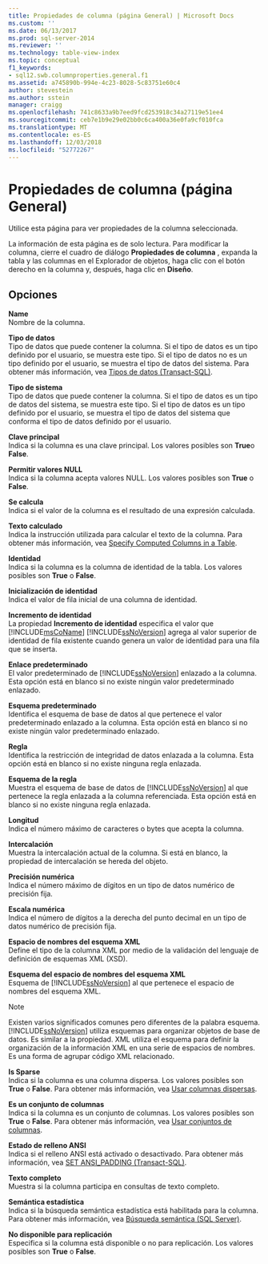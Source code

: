 ```yaml
---
title: Propiedades de columna (página General) | Microsoft Docs
ms.custom: ''
ms.date: 06/13/2017
ms.prod: sql-server-2014
ms.reviewer: ''
ms.technology: table-view-index
ms.topic: conceptual
f1_keywords:
- sql12.swb.columnproperties.general.f1
ms.assetid: a745890b-994e-4c23-8028-5c83751e60c4
author: stevestein
ms.author: sstein
manager: craigg
ms.openlocfilehash: 741c8633a9b7eed9fcd253918c34a27119e51ee4
ms.sourcegitcommit: ceb7e1b9e29e02bb0c6ca400a36e0fa9cf010fca
ms.translationtype: MT
ms.contentlocale: es-ES
ms.lasthandoff: 12/03/2018
ms.locfileid: "52772267"
---
```

# <a name="column-properties-general-page"></a>Propiedades de columna (página General)
  Utilice esta página para ver propiedades de la columna seleccionada.  
  
 La información de esta página es de solo lectura. Para modificar la columna, cierre el cuadro de diálogo **Propiedades de columna** , expanda la tabla y las columnas en el Explorador de objetos, haga clic con el botón derecho en la columna y, después, haga clic en **Diseño**.  
  
## <a name="options"></a>Opciones  
 **Name**  
 Nombre de la columna.  
  
 **Tipo de datos**  
 Tipo de datos que puede contener la columna. Si el tipo de datos es un tipo definido por el usuario, se muestra este tipo. Si el tipo de datos no es un tipo definido por el usuario, se muestra el tipo de datos del sistema. Para obtener más información, vea [Tipos de datos &#40;Transact-SQL&#41;](/sql/t-sql/data-types/data-types-transact-sql).  
  
 **Tipo de sistema**  
 Tipo de datos que puede contener la columna. Si el tipo de datos es un tipo de datos del sistema, se muestra este tipo. Si el tipo de datos es un tipo definido por el usuario, se muestra el tipo de datos del sistema que conforma el tipo de datos definido por el usuario.  
  
 **Clave principal**  
 Indica si la columna es una clave principal. Los valores posibles son **True**o **False**.  
  
 **Permitir valores NULL**  
 Indica si la columna acepta valores NULL. Los valores posibles son **True** o **False**.  
  
 **Se calcula**  
 Indica si el valor de la columna es el resultado de una expresión calculada.  
  
 **Texto calculado**  
 Indica la instrucción utilizada para calcular el texto de la columna. Para obtener más información, vea [Specify Computed Columns in a Table](specify-computed-columns-in-a-table.md).  
  
 **Identidad**  
 Indica si la columna es la columna de identidad de la tabla. Los valores posibles son **True** o **False**.  
  
 **Inicialización de identidad**  
 Indica el valor de fila inicial de una columna de identidad.  
  
 **Incremento de identidad**  
 La propiedad **Incremento de identidad** especifica el valor que [!INCLUDE[msCoName](../../includes/msconame-md.md)] [!INCLUDE[ssNoVersion](../../includes/ssnoversion-md.md)] agrega al valor superior de identidad de fila existente cuando genera un valor de identidad para una fila que se inserta.  
  
 **Enlace predeterminado**  
 El valor predeterminado de [!INCLUDE[ssNoVersion](../../includes/ssnoversion-md.md)] enlazado a la columna. Esta opción está en blanco si no existe ningún valor predeterminado enlazado.  
  
 **Esquema predeterminado**  
 Identifica el esquema de base de datos al que pertenece el valor predeterminado enlazado a la columna. Esta opción está en blanco si no existe ningún valor predeterminado enlazado.  
  
 **Regla**  
 Identifica la restricción de integridad de datos enlazada a la columna. Esta opción está en blanco si no existe ninguna regla enlazada.  
  
 **Esquema de la regla**  
 Muestra el esquema de base de datos de [!INCLUDE[ssNoVersion](../../includes/ssnoversion-md.md)] al que pertenece la regla enlazada a la columna referenciada. Esta opción está en blanco si no existe ninguna regla enlazada.  
  
 **Longitud**  
 Indica el número máximo de caracteres o bytes que acepta la columna.  
  
 **Intercalación**  
 Muestra la intercalación actual de la columna. Si está en blanco, la propiedad de intercalación se hereda del objeto.  
  
 **Precisión numérica**  
 Indica el número máximo de dígitos en un tipo de datos numérico de precisión fija.  
  
 **Escala numérica**  
 Indica el número de dígitos a la derecha del punto decimal en un tipo de datos numérico de precisión fija.  
  
 **Espacio de nombres del esquema XML**  
 Define el tipo de la columna XML por medio de la validación del lenguaje de definición de esquemas XML (XSD).  
  
 **Esquema del espacio de nombres del esquema XML**  
 Esquema de [!INCLUDE[ssNoVersion](../../includes/ssnoversion-md.md)] al que pertenece el espacio de nombres del esquema XML.  
  
> [!NOTE]  
>  Existen varios significados comunes pero diferentes de la palabra esquema. [!INCLUDE[ssNoVersion](../../includes/ssnoversion-md.md)] utiliza esquemas para organizar objetos de base de datos. Es similar a la propiedad. XML utiliza el esquema para definir la organización de la información XML en una serie de espacios de nombres. Es una forma de agrupar código XML relacionado.  
  
 **Is Sparse**  
 Indica si la columna es una columna dispersa. Los valores posibles son **True** o **False**. Para obtener más información, vea [Usar columnas dispersas](use-sparse-columns.md).  
  
 **Es un conjunto de columnas**  
 Indica si la columna es un conjunto de columnas. Los valores posibles son **True** o **False**. Para obtener más información, vea [Usar conjuntos de columnas](use-column-sets.md).  
  
 **Estado de relleno ANSI**  
 Indica si el relleno ANSI está activado o desactivado. Para obtener más información, vea [SET ANSI_PADDING &#40;Transact-SQL&#41;](/sql/t-sql/statements/set-ansi-padding-transact-sql).  
  
 **Texto completo**  
 Muestra si la columna participa en consultas de texto completo.  
  
 **Semántica estadística**  
 Indica si la búsqueda semántica estadística está habilitada para la columna. Para obtener más información, vea [Búsqueda semántica &#40;SQL Server&#41;](../search/semantic-search-sql-server.md).  
  
 **No disponible para replicación**  
 Especifica si la columna está disponible o no para replicación. Los valores posibles son **True** o **False**.  
  
  
